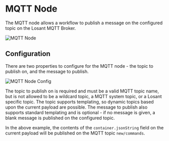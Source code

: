 # MQTT Node

The MQTT node allows a workflow to publish a message on the configured topic on the Losant MQTT Broker.

![MQTT Node](/images/workflows/outputs/mqtt-node.png "MQTT Node")

## Configuration

There are two properties to configure for the MQTT node - the topic to publish on, and the message to publish.

![MQTT Node Config](/images/workflows/outputs/mqtt-node-config.png "MQTT Node Config")

The topic to publish on is required and must be a valid MQTT topic name, but is not allowed to be a wildcard topic, a MQTT system topic, or a Losant specific topic.  The topic supports templating, so dynamic topics based upon the current payload are possible. The message to publish also supports standard templating and is optional - if no message is given, a blank message is published on the configured topic.

In the above example, the contents of the `container.jsonString` field on the current payload will be published on the MQTT topic `new/commands`.
